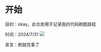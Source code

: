 # 开始

目的：okay，此仓库用于记录我的代码刷题路程

时间：2024/7/31 ![](https://pic.imgdb.cn/item/66a9fc5cd9c307b7e914b479.jpg)

宣言：刷就完事了

